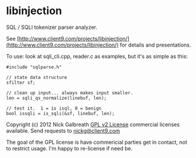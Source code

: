 libinjection
============

SQL / SQLI tokenizer parser analyzer.

See
[http://www.client9.com/projects/libinjection/](http://www.client9.com/projects/libinjection/)
for details and presentations.

To use:
look at sqli_cli.cpp, reader.c as examples, but it's as simple as this:

    #include "sqlparse.h"

    // state data structure
    sfilter sf;

    // clean up input... always makes input smaller.
    len = sqli_qs_normalize(linebuf, len);
    
    // test it.  1 = is isql, 0 = benign
    bool issqli = is_sqli(&sf, linebuf, len);

Copyright (c) 2012 Nick Galbreath
[GPL v2 License](/COPYING.txt) commercial licenses available.
Send requests to nickg@client9.com

The goal of the GPL license is have commericial parties get in
contact, not to restrict usage.  I'm happy to re-license if need be.
